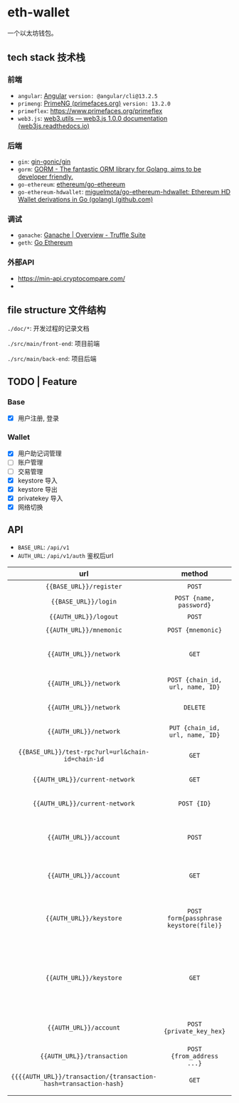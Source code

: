 # eth-wallet

一个以太坊钱包。

## tech stack 技术栈

### 前端

- `angular`: [Angular](https://angular.cn/) `version: @angular/cli@13.2.5`
- `primeng`: [PrimeNG (primefaces.org)](https://www.primefaces.org/primeng/#/theming) `version: 13.2.0`
- `primeflex`: https://www.primefaces.org/primeflex
- `web3.js`: [web3.utils — web3.js 1.0.0 documentation (web3js.readthedocs.io)](https://web3js.readthedocs.io/en/v1.7.1/web3-utils.html#tobn)

### 后端

- `gin`: [gin-gonic/gin](https://github.com/gin-gonic/gin)
- `gorm`: [GORM - The fantastic ORM library for Golang, aims to be developer friendly.](https://gorm.io/)
- `go-ethereum`: [ethereum/go-ethereum](https://github.com/ethereum/go-ethereum)
- `go-ethereum-hdwallet`: [miguelmota/go-ethereum-hdwallet: Ethereum HD Wallet derivations in Go (golang) (github.com)](https://github.com/miguelmota/go-ethereum-hdwallet)

### 调试

- `ganache`: [Ganache | Overview - Truffle Suite](https://trufflesuite.com/docs/ganache/)
- `geth`: [Go Ethereum](https://geth.ethereum.org/)

### 外部API

- https://min-api.cryptocompare.com/
- 

## file structure 文件结构

`./doc/*`: 开发过程的记录文档

`./src/main/front-end`: 项目前端

`./src/main/back-end`: 项目后端

 ## TODO | Feature

### Base

- [x] 用户注册, 登录

### Wallet

- [x] 用户助记词管理
- [ ] 账户管理
- [ ] 交易管理
- [x] keystore 导入
- [x] keystore 导出
- [x] privatekey 导入
- [x] 网络切换

## API

- `BASE_URL`: `/api/v1` 
- `AUTH_URL`: `/api/v1/auth` 鉴权后url

|                             url                              |                 method                 |                   description                    |
| :----------------------------------------------------------: | :------------------------------------: | :----------------------------------------------: |
|                   `{{BASE_URL}}/register`                    |                 `POST`                 |                     用户注册                     |
|                     `{{BASE_URL}}/login`                     |        `POST {name, password}`         |                     用户登录                     |
|                    `{{AUTH_URL}}/logout`                     |                 `POST`                 |                     用户登出                     |
|                   `{{AUTH_URL}}/mnemonic`                    |           `POST {mnemonic}`            |                    更新助记词                    |
|                    `{{AUTH_URL}}/network`                    |                 `GET`                  |            查询当前用户保存的网络节点            |
|                    `{{AUTH_URL}}/network`                    |    `POST {chain_id, url, name, ID}`    |               新增当前用户网络节点               |
|                    `{{AUTH_URL}}/network`                    |                `DELETE`                |               删除当前用户网络节点               |
|                    `{{AUTH_URL}}/network`                    |    `PUT {chain_id, url, name, ID}`     |               更新当前用户网络节点               |
|      `{{BASE_URL}}/test-rpc?url=url&chain-id=chain-id`       |                 `GET`                  |                  测试网络连通性                  |
|                `{{AUTH_URL}}/current-network`                |                 `GET`                  |               获取当前用户使用网络               |
|                `{{AUTH_URL}}/current-network`                |              `POST {ID}`               |               更新当前用户使用网络               |
|                    `{{AUTH_URL}}/account`                    |                 `POST`                 |         当前用户基于衍生路径新增account          |
|                    `{{AUTH_URL}}/account`                    |                 `GET`                  |             获取当前用户所有account              |
|                   `{{AUTH_URL}}/keystore`                    | `POST form{passphrase keystore(file)}` |       基于keystore和passphrase新增account        |
|                   `{{AUTH_URL}}/keystore`                    |                 `GET`                  | 导出该用户所有的account为zip文件, 密码是用户密码 |
|                    `{{AUTH_URL}}/account`                    |        `POST {private_key_hex}`        |            基于private key新增account            |
|                  `{{AUTH_URL}}/transaction`                  |       `POST {from_address ...}`        |                    创建新交易                    |
| `{{{{AUTH_URL}}/transaction/{transaction-hash=transaction-hash}` |                 `GET`                  |                查询并更新交易状态                |
|                                                              |                                        |                                                  |



